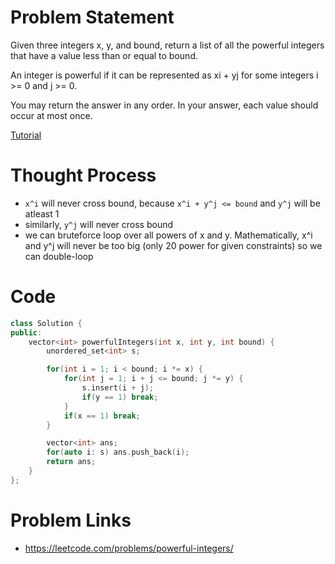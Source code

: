 # Problem Statement
Given three integers x, y, and bound, return a list of all the powerful integers that have a value less than or equal to bound.

An integer is powerful if it can be represented as xi + yj for some integers i >= 0 and j >= 0.

You may return the answer in any order. In your answer, each value should occur at most once.

[Tutorial](https://www.youtube.com/watch?v=PniLCiboQ8E&list=PL-Jc9J83PIiEp9DKNiaQyjuDeg3XSoVMR&index=46)

# Thought Process
- `x^i` will never cross bound, because `x^i + y^j <= bound` and `y^j` will be atleast 1
- similarly, `y^j` will never cross bound
- we can bruteforce loop over all powers of x and y. Mathematically, x^i and y^j will never be too big (only 20 power for given constraints) so we can double-loop

# Code
```cpp
class Solution {
public:
    vector<int> powerfulIntegers(int x, int y, int bound) {
        unordered_set<int> s;

        for(int i = 1; i < bound; i *= x) {
            for(int j = 1; i + j <= bound; j *= y) {
                s.insert(i + j);
                if(y == 1) break;
            }
            if(x == 1) break;
        }

        vector<int> ans;
        for(auto i: s) ans.push_back(i);
        return ans;
    }
};
```

# Problem Links
- https://leetcode.com/problems/powerful-integers/
